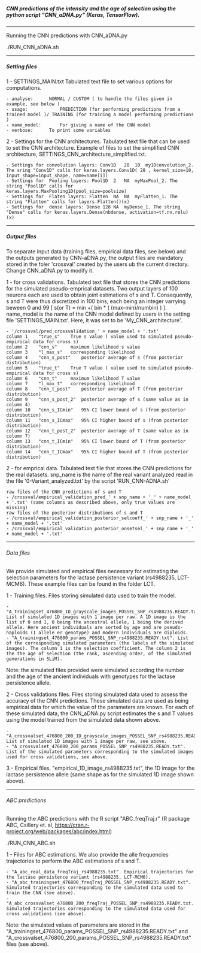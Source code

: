 
##### CNN predictions of the intensity and the age of selection using the python script "CNN_aDNA.py" (Keras, TensorFlow).
-------------

Running the CNN predictions with CNN_aDNA.py

./RUN_CNN_aDNA.sh

------


##### Setting files

1 - SETTINGS_MAIN.txt
Tabulated text file to set various options for computations. 

	- analyse:		NORMAL / CUSTOM ( to handle the files given in example, see below )
	- usage:			PREDICTION (for performing predictions from a trained model )/ TRAINING (for training a model performing predictions )
	- name_model:		For giving a name of the CNN model
	- verbose:		To print some variables


2 - Settings for the CNN architectures.
Tabulated text file that can be used to set the CNN architecture. Example of files to set the simplified CNN architecture, SETTINGS_CNN_architecture_simplified.txt.

	- Settings for convolution layers: Conv1D	28	10	my1Dconvolution_2. The sring "Conv1D" calls for	keras.layers.Conv1D( 28 , kernel_size=10, input_shape=input_shape, name=name[i])
	- Settings for  Pooling layers: Pool1D	2	NA	myMaxPool_2. The string "Pool1D" calls for	keras.layers.MaxPooling1D(pool_size=poolsize)
	- Settings for  Flaten layers: Flatten	NA	NA	myFlatten_1. The string "Flatten" calls for	layers.Flatten()(x)
	- Settings for  dense layers: Dense	128	NA	myDense_1. The string "Dense" calls for	keras.layers.Dense(nbdense, activation=tf.nn.relu)(x)

-----

##### Output files
To separate input data (training files, empirical data files, see below) and the outputs generated by CNN-aDNA.py, the output files are mandatory stored in the foler 'crossval' created by the users ub the current directory.
Change CNN_aDNA.py to modify it.

1 - for cross validations.
Tabulated text file that stores the CNN predictions for the simulated pseudo-emprical datasets. Two output layers of 100 neurons each are used to obtain joint estimations of s and T. Consequently, s and T were thus discretized in 100 bins, each being an integer varrying beween 0 and 99 [ s(or T)    = min +( bin * ( (max-min)/numbin) ) ].
name_model is the name of the CNN model defined by users in the setting file 'SETTINGS_MAIN.txt'. Here, it was set to be 'My_CNN_architecture'.

	- '/crossval/pred_crossvalidation_' + name_model + '.txt'
	column 1	"true_s"	True s value ( value used to simulated pseudo-empirical data for cross s)
	column 2	"cnn_s"		maximum likelihood s value
	column 3	"l_max_s"	corresponding likelihood 
	column 4	"cnn_s_post"	posterior average of s (from posterior distribution)
	column 5	"true_t"	True T value ( value used to simulated pseudo-empirical data for cross s)		
	column 6	"cnn_t"		maximum likelihood T value		
	column 7	"l_max_t"	corresponding likelihood 	
	column 8	"cnn_t_post"	posterior average of T (from posterior distribution)
	column 9	"cnn_s_post_2"	posterior average of s (same value as in column 4)
	column 10	"cnn_s_ICmin"	95% CI lower bound of s (from posterior distribution)
	column 11	"cnn_s_ICmax"	95% CI higher bound of s (from posterior distribution)
	column 12	"cnn_t_post_2"	posterior average of T (same value as in column 7)	
	column 13	"cnn_t_ICmin"	95% CI lower bound of T (from posterior distribution)
	column 14	"cnn_t_ICmax"	95% CI higher bound of T (from posterior distribution)


2 - for emprical data.
Tabulated text file that stores the CNN predictions for the real datasets.
snp_name is the name of the real variant analyzed read in the file '0-Variant_analyzed.txt' by the script 'RUN_CNN-ADNA.sh'

	raw files of the CNN predictions of s and T
	- /crossval/empirical_validation_pred_' + snp_name + '_' + name_model + '.txt' (same columns as described above, only true values are missing)
	raw files of the posterior distributions of s and T
	- /crossval/empirical_validation_posterior_selcoeff_' + snp_name + '_' + name_model + '.txt'
	- /crossval/empirical_validation_posterior_onsetsel_' + snp_name + '_' + name_model + '.txt'
	


-----


###### Data files 
We provide simulated and empirical files necessary for estimating the selection parameters for the lactase persistence variant (rs4988235, LCT-MCM6). These example files can be found in the folder LCT.

1 - Training files.
Files storing simulated data used to train the model.

	- "A_trainingset_476800_1D_grayscale_images_POSSEL_SNP_rs4988235.READY.txt". List of simulated 1D images with 1 image per raw. A 1D image is the list of 0 and 1, 0 being the ancestral allele, 1 being the derived allele. Here ancient individuals are sorted by age and are pseudo-haploids (1 allele er genotype) and modern individuals are diploids. 
	- "A_trainingset_476800_params_POSSEL_SNP_rs4988235.READY.txt". List of the corresponding simulated parameters (the labels of the simulated images). The column 1 is the selection coefficient. The column 2 is the the age of selection (the rank, ascending order, of the simulated generations in SLiM).

Note: the simulated files provided were simulated according the number and the age of the ancient individuals with genotypes for the lactase persistence allele.

2 - Cross validations files.
Files storing simulated data used to assess the accuracy of the CNN predictions. These simulated data are used as being empirical data for which the value of the parameters are known. For each of these simulated data, the CNN_aDNA.py script estimates the s and T values using the model trained from the simulated data shown above.

	- "A_crossvalset_476800_200_1D_grayscale_images_POSSEL_SNP_rs4988235.READY.txt". List of simulated 1D images with 1 image per raw, see above.
	- "A_crossvalset_476800_200_params_POSSEL_SNP_rs4988235.READY.txt". List of the simulated parameters corresponding to the simulated images used for cross validations, see above.

3 - Empirical files.
"empirical_1D_image_rs4988235.txt", the 1D image for the lactase persistence allele (same shape as for the simulated 1D image shown above).

--------------


###### ABC predictions

Running the ABC predictions with the R script "ABC_freqTraj.r" (R package ABC, Csillery et. al, https://cran.r-project.org/web/packages/abc/index.html)

./RUN_CNN_ABC.sh

1 - Files for ABC estimations.
We also provide the alle frequencies trajectories to perform the ABC estimations of s and T.

	- "A_abc_real_data_freqTraj_rs4988235.txt". Empirical trajectories for the lactase persistence variant (rs4988235, LCT-MCM6).
	- "A_abc_trainingset_476800_freqTraj_POSSEL_SNP_rs4988235.READY.txt". Simulated trajectories corresponding to the simulated data used to train the CNN (see above).
	- "A_abc_crossvalset_476800_200_freqTraj_POSSEL_SNP_rs4988235.READY.txt. Simulated trajectories corresponding to the simulated data used for cross validations (see above).
 
Note: the simulated values of parameters are stored in the "A_trainingset_476800_params_POSSEL_SNP_rs4988235.READY.txt" and "A_crossvalset_476800_200_params_POSSEL_SNP_rs4988235.READY.txt" files (see above).
	






